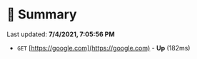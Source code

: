 # 📖 Summary
Last updated: **7/4/2021, 7:05:56 PM**

- `GET` [https://google.com](https://google.com) - **Up** (182ms)

